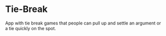 # Tie-Break
App with tie break games that people can pull up and settle an argument or a tie quickly on the spot. 
